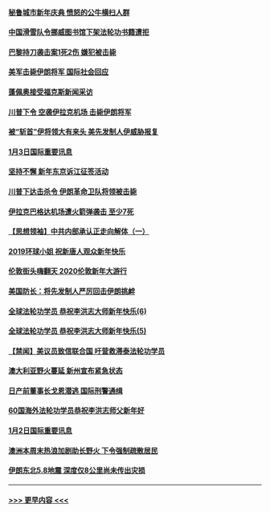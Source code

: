 #### [秘鲁城市新年庆典 愤怒的公牛横扫人群](../pages/prog202/a102744618.md?t=01040833) 
#### [中国滑雪队令挪威图书馆下架法轮功书籍遭拒](../pages/prog202/a102744639.md?t=01040833) 
#### [巴黎持刀袭击案1死2伤 嫌犯被击毙](../pages/prog202/a102744566.md?t=01040833) 
#### [美军击毙伊朗将军 国际社会回应](../pages/prog202/a102744485.md?t=01040833) 
#### [蓬佩奥接受福克斯新闻采访](../pages/prog202/a102744480.md?t=01040833) 
#### [川普下令 空袭伊拉克机场 击毙伊朗将军](../pages/prog202/a102744470.md?t=01040833) 
#### [被“斩首”伊将领大有来头 美先发制人伊威胁报复](../pages/prog202/a102744454.md?t=01040833) 
#### [1月3日国际重要讯息](../pages/prog202/a102744301.md?t=01040833) 
#### [坚持不懈 新年东京诉江征签活动](../pages/prog202/a102744303.md?t=01040833) 
#### [川普下达击杀令 伊朗革命卫队将领被击毙](../pages/prog202/a102741911.md?t=01040833) 
#### [伊拉克巴格达机场遭火箭弹袭击 至少7死](../pages/prog202/a102744115.md?t=01040833) 
#### [【思想领袖】中共内部承认正走向解体（一）](../pages/prog202/a102744097.md?t=01040833) 
#### [2019环球小姐 祝新唐人观众新年快乐](../pages/prog202/a102744043.md?t=01040833) 
#### [伦敦街头嗨翻天 2020伦敦新年大游行](../pages/prog202/a102743925.md?t=01040833) 
#### [美国防长：将先发制人严厉回击伊朗挑衅](../pages/prog202/a102743930.md?t=01040833) 
#### [全球法轮功学员 恭祝李洪志大师新年快乐(6)](../pages/prog202/a102743899.md?t=01040833) 
#### [全球法轮功学员 恭祝李洪志大师新年快乐(5)](../pages/prog202/a102743766.md?t=01040833) 
#### [【禁闻】美议员致信联合国 吁营救滞泰法轮功学员](../pages/prog202/a102743781.md?t=01040833) 
#### [澳大利亚野火蔓延 新州宣布紧急状态](../pages/prog202/a102743681.md?t=01040833) 
#### [日产前董事长戈恩潜逃 国际刑警通缉](../pages/prog202/a102743676.md?t=01040833) 
#### [60国海外法轮功学员恭祝李洪志师父新年好](../pages/prog202/a102743628.md?t=01040833) 
#### [1月2日国际重要讯息](../pages/prog202/a102743488.md?t=01040833) 
#### [澳洲本周末热浪加剧助长野火 下令强制疏散居民](../pages/prog202/a102743421.md?t=01040833) 
#### [伊朗东北5.8地震 深度仅8公里尚未传出灾损](../pages/prog202/a102743396.md?t=01040833) 

----
#### [ >>> 更早内容 <<< ](../indexes/prog202-earlier.md)
